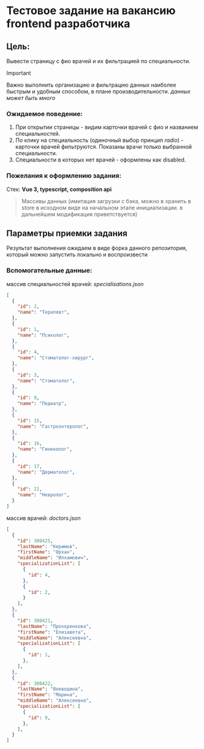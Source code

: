 # Тестовое задание на вакансию frontend разработчика

## Цель: ##
Вывести страницу с фио врачей и их фильтрацией по специальности.

> [!IMPORTANT]
> Важно выполнить организацию и фильтрацию данных наиболее быстрым и удобным способом, в плане производительности.
> *данных может быть много*


### Ожидаемое поведение: ###

1. При открытии страницы - видим карточки врачей с фио и названием специальностей.
2. По клику на специальность (одиночный выбор принцип *radio*) - карточки врачей фильтруются. Показаны врачи только выбранной специальности.
3. Специальности в которых нет врачей - оформлены как disabled.

### Пожелания к оформлению задания: ###

Стек: **Vue 3, typescript, composition api**

> Массивы данных (имитация загрузки с бэка, можно в хранить в store в исходном виде на начальном этапе инициализации. в дальнейшем модификация приветствуется)

## Параметры приемки задания ##

Результат выполнения ожидаем в виде форка данного репозитория, который можно запустить локально и воспроизвести



### Вспомогательные данные: ###
массив специальностей врачей: *specialisations.json*
``` json
[
  {
    "id": 2,
    "name": "Терапевт",
  },
  {
    "id": 1,
    "name": "Психолог",
  },
  {
    "id": 4,
    "name": "Стоматолог-хирург",
  },
  {
    "id": 3,
    "name": "Стоматолог",
  },
  {
    "id": 9,
    "name": "Педиатр",
  },
  {
    "id": 15,
    "name": "Гастроэнтеролог",
  },
  {
    "id": 16,
    "name": "Гинеколог",
  },
  {
    "id": 17,
    "name": "Дерматолог",
  },
  {
    "id": 21,
    "name": "Невролог",
  }
]
```

массив врачей: *doctors.json*
``` json
[
  {
    "id": 300425,
    "lastName": "Керимов",
    "firstName": "Орхан",
    "middleName": "Илхамович",
    "specializationList": [
      {
        "id": 4,
      },
      {
        "id": 2,
      }
    ],
  },
  {
    "id": 300421,
    "lastName": "Прохоренкова",
    "firstName": "Елизавета",
    "middleName": "Алексеевна",
    "specializationList": [
      {
        "id": 1,
      },
    ],
  },
  {
    "id": 300422,
    "lastName": "Воеводина",
    "firstName": "Марина",
    "middleName": "Алексеевна",
    "specializationList": [
      {
        "id": 9,
      },
    ],
  }
]
```
